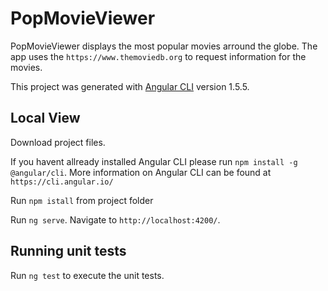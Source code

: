 # PopMovieViewer

PopMovieViewer displays the most popular movies arround the globe. The app uses the `https://www.themoviedb.org` to request information for the movies. 

This project was generated with [Angular CLI](https://github.com/angular/angular-cli) version 1.5.5.

## Local View

Download project files. 

If you havent allready installed Angular CLI please run `npm install -g @angular/cli`. More information on Angular CLI can be found at `https://cli.angular.io/`

Run `npm istall` from project folder

Run `ng serve`. Navigate to `http://localhost:4200/`. 


## Running unit tests

Run `ng test` to execute the unit tests.

